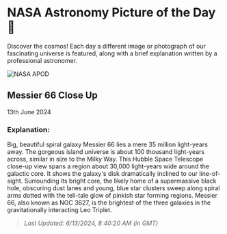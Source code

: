 
  # NASA Astronomy Picture of the Day 🌌

  Discover the cosmos! Each day a different image or photograph of our fascinating universe is featured, along with a brief explanation written by a professional astronomer.

![NASA APOD](https://apod.nasa.gov/apod/image/2406/heic1006a_M66.jpg)

## Messier 66 Close Up

13th June 2024

### Explanation: 

Big, beautiful spiral galaxy Messier 66 lies a mere 35 million light-years away. The gorgeous island universe is about 100 thousand light-years across, similar in size to the Milky Way. This Hubble Space Telescope close-up view spans a region about 30,000 light-years wide around the galactic core. It shows the galaxy's disk dramatically inclined to our line-of-sight. Surrounding its bright core, the likely home of a supermassive black hole, obscuring dust lanes and young, blue star clusters sweep along spiral arms dotted with the tell-tale glow of pinkish star forming regions. Messier 66, also known as NGC 3627, is the brightest of the three galaxies in the gravitationally interacting Leo Triplet.

> _Last Updated: 6/13/2024, 8:40:20 AM (in GMT)_
